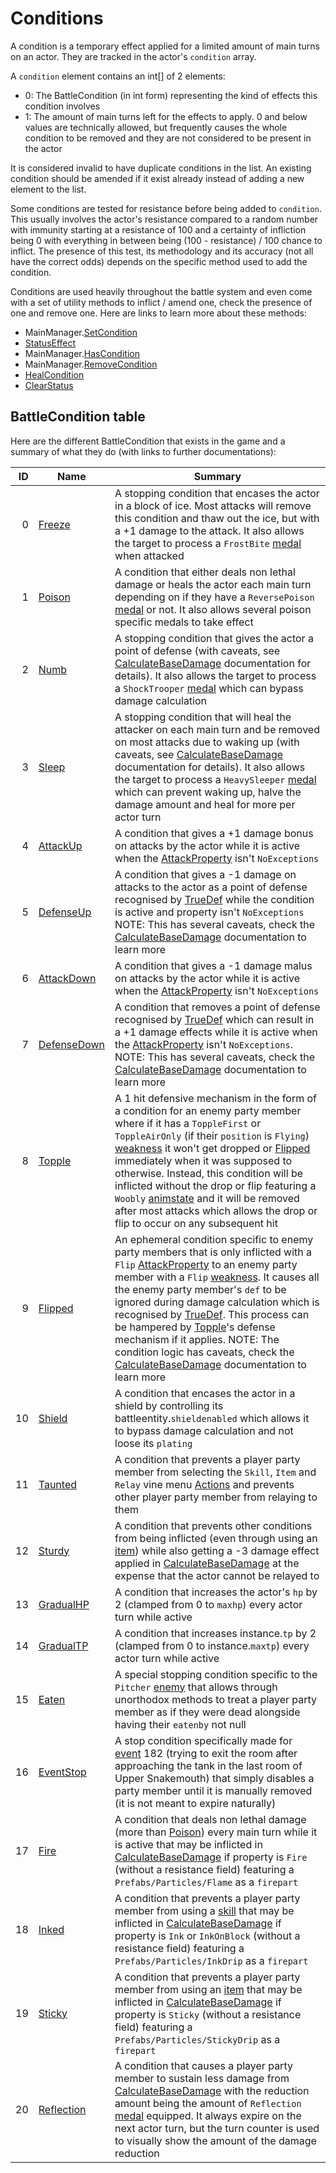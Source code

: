 # Conditions
A condition is a temporary effect applied for a limited amount of main turns on an actor. They are tracked in the actor's `condition` array.

A `condition` element contains an int\[\] of 2 elements:

- 0: The BattleCondition (in int form) representing the kind of effects this condition involves
- 1: The amount of main turns left for the effects to apply. 0 and below values are technically allowed, but frequently causes the whole condition to be removed and they are not considered to be present in the actor

It is considered invalid to have duplicate conditions in the list. An existing condition should be amended if it exist already instead of adding a new element to the list.

Some conditions are tested for resistance before being added to `condition`. This usually involves the actor's resistance compared to a random number with immunity starting at a resistance of 100 and a certainty of infliction being 0 with everything in between being (100 - resistance) / 100 chance to inflict. The presence of this test, its methodology and its accuracy (not all have the correct odds) depends on the specific method used to add the condition.

Conditions are used heavily throughout the battle system and even come with a set of utility methods to inflict / amend one, check the presence of one and remove one. Here are links to learn more about these methods:

- MainManager.[SetCondition](Conditions%20methods/SetCondition.md)
- [StatusEffect](Conditions%20methods/StatusEffect.md)
- MainManager.[HasCondition](Conditions%20methods/HasCondition.md)
- MainManager.[RemoveCondition](Conditions%20methods/RemoveCondition.md)
- [HealCondition](Conditions%20methods/HealConditions.md)
- [ClearStatus](Conditions%20methods/ClearStatus.md)

## BattleCondition table
Here are the different BattleCondition that exists in the game and a summary of what they do (with links to further documentations):

|ID|Name|Summary|
|-:|----|-------|
|0|[Freeze](BattleCondition/Freeze.md)|A stopping condition that encases the actor in a block of ice. Most attacks will remove this condition and thaw out the ice, but with a +1 damage to the attack. It also allows the target to process a `FrostBite` [medal](../../Enums%20and%20IDs/Medal.md) when attacked|
|1|[Poison](BattleCondition/Poison.md)|A condition that either deals non lethal damage or heals the actor each main turn depending on if they have a `ReversePoison` [medal](../../Enums%20and%20IDs/Medal.md) or not. It also allows several poison specific medals to take effect|
|2|[Numb](BattleCondition/Numb.md)|A stopping condition that gives the actor a point of defense (with caveats, see [CalculateBaseDamage](../Damage%20pipeline/CalculateBaseDamage.md) documentation for details). It also allows the target to process a `ShockTrooper` [medal](../../Enums%20and%20IDs/Medal.md) which can bypass damage calculation|
|3|[Sleep](BattleCondition/Sleep.md)|A stopping condition that will heal the attacker on each main turn and be removed on most attacks due to waking up (with caveats, see [CalculateBaseDamage](../Damage%20pipeline/CalculateBaseDamage.md) documentation for details). It also allows the target to process a `HeavySleeper` [medal](../../Enums%20and%20IDs/Medal.md) which can prevent waking up, halve the damage amount and heal for more per actor turn|
|4|[AttackUp](BattleCondition/AttackUp.md)|A condition that gives a +1 damage bonus on attacks by the actor while it is active when the [AttackProperty](../Damage%20pipeline/AttackProperty.md) isn't `NoExceptions`|
|5|[DefenseUp](BattleCondition/DefenseUp.md)|A condition that gives a -1 damage on attacks to the actor as a point of defense recognised by [TrueDef](../Visual%20rendering/RefreshEnemyHP.md#truedef) while the condition is active and property isn't `NoExceptions` NOTE: This has several caveats, check the [CalculateBaseDamage](../Damage%20pipeline/CalculateBaseDamage.md) documentation to learn more|
|6|[AttackDown](BattleCondition/AttackDown.md)|A condition that gives a -1 damage malus on attacks by the actor while it is active when the [AttackProperty](../Damage%20pipeline/AttackProperty.md) isn't `NoExceptions`|
|7|[DefenseDown](BattleCondition/DefenseDown.md)|A condition that removes a point of defense recognised by [TrueDef](../Visual%20rendering/RefreshEnemyHP.md#truedef) which can result in a +1 damage effects while it is active when the [AttackProperty](../Damage%20pipeline/AttackProperty.md) isn't `NoExceptions`. NOTE: This has several caveats, check the [CalculateBaseDamage](../Damage%20pipeline/CalculateBaseDamage.md) documentation to learn more|
|8|[Topple](BattleCondition/Topple.md)|A 1 hit defensive mechanism in the form of a condition for an enemy party member where if it has a `ToppleFirst` or `ToppleAirOnly` (if their `position` is `Flying`) [weakness](../Damage%20pipeline/AttackProperty.md) it won't get dropped or [Flipped](BattleCondition/Flipped.md) immediately when it was supposed to otherwise. Instead, this condition will be inflicted without the drop or flip featuring a `Woobly` [animstate](../../Entities/EntityControl/Animations/animstate.md) and it will be removed after most attacks which allows the drop or flip to occur on any subsequent hit|
|9|[Flipped](BattleCondition/Flipped.md)|An ephemeral condition specific to enemy party members that is only inflicted with a `Flip` [AttackProperty](../Damage%20pipeline/AttackProperty.md) to an enemy party member with a `Flip` [weakness](../Damage%20pipeline/AttackProperty.md). It causes all the enemy party member's `def` to be ignored during damage calculation which is recognised by [TrueDef](../Visual%20rendering/RefreshEnemyHP.md). This process can be hampered by [Topple](BattleCondition/Topple.md)'s defense mechanism if it applies. NOTE: The condition logic has caveats, check the [CalculateBaseDamage](../Damage%20pipeline/CalculateBaseDamage.md) documentation to learn more|
|10|[Shield](BattleCondition/Shield.md)|A condition that encases the actor in a shield by controlling its battleentity.`shieldenabled` which allows it to bypass damage calculation and not loose its `plating`|
|11|[Taunted](BattleCondition/Taunted.md)|A condition that prevents a player party member from selecting the `Skill`, `Item` and `Relay` vine menu [Actions](../Player%20UI/Actions.md) and prevents other player party member from relaying to them|
|12|[Sturdy](BattleCondition/Sturdy.md)|A condition that prevents other conditions from being inflicted (even through using an [item](../../Enums%20and%20IDs/Items.md)) while also getting a -3 damage effect applied in [CalculateBaseDamage](../Damage%20pipeline/CalculateBaseDamage.md) at the expense that the actor cannot be relayed to|
|13|[GradualHP](BattleCondition/GradualHP.md)|A condition that increases the actor's `hp` by 2 (clamped from 0 to `maxhp`) every actor turn while active|
|14|[GradualTP](BattleCondition/GradualTP.md)|A condition that increases instance.`tp` by 2 (clamped from 0 to instance.`maxtp`) every actor turn while active|
|15|[Eaten](BattleCondition/Eaten.md)|A special stopping condition specific to the `Pitcher` [enemy](../../Enums%20and%20IDs/Enemies.md) that allows through unorthodox methods to treat a player party member as if they were dead alongside having their `eatenby` not null|
|16|[EventStop](BattleCondition/EventStop.md)|A stop condition specifically made for [event](../../Enums%20and%20IDs/Events.md) 182 (trying to exit the room after approaching the tank in the last room of Upper Snakemouth) that simply disables a party member until it is manually removed (it is not meant to expire naturally)|
|17|[Fire](BattleCondition/Fire.md)|A condition that deals non lethal damage (more than [Poison](BattleCondition/Poison.md)) every main turn while it is active that may be inflicted in [CalculateBaseDamage](../Damage%20pipeline/CalculateBaseDamage.md) if property is `Fire` (without a resistance field) featuring a `Prefabs/Particles/Flame` as a `firepart`|
|18|[Inked](BattleCondition/Inked.md)|A condition that prevents a player party member from using a [skill](../../Enums%20and%20IDs/Skills.md) that may be inflicted in [CalculateBaseDamage](../Damage%20pipeline/CalculateBaseDamage.md) if property is `Ink` or `InkOnBlock` (without a resistance field) featuring a `Prefabs/Particles/InkDrip` as a `firepart`|
|19|[Sticky](BattleCondition/Sticky.md)|A condition that prevents a player party member from using an [item](../../Enums%20and%20IDs/Items.md) that may be inflicted in [CalculateBaseDamage](../Damage%20pipeline/CalculateBaseDamage.md) if property is `Sticky` (without a resistance field) featuring a `Prefabs/Particles/StickyDrip` as a `firepart`|
|20|[Reflection](BattleCondition/Reflection.md)|A condition that causes a player party member to sustain less damage from [CalculateBaseDamage](../Damage%20pipeline/CalculateBaseDamage.md) with the reduction amount being the amount of `Reflection` [medal](../../Enums%20and%20IDs/Medal.md) equipped. It always expire on the next actor turn, but the turn counter is used to visually show the amount of the damage reduction|
